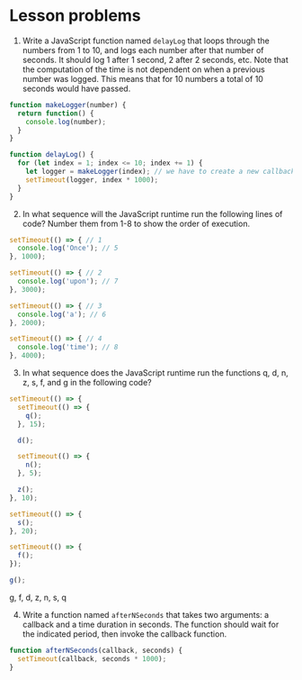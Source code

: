 # Lesson problems

1. Write a JavaScript function named `delayLog` that loops through the numbers from 1 to 10, and logs each number after that number of seconds. It should log 1 after 1 second, 2 after 2 seconds, etc. Note that the computation of the time is not dependent on when a previous number was logged. This means that for 10 numbers a total of 10 seconds would have passed.

```js
function makeLogger(number) {
  return function() {
    console.log(number);
  }
}

function delayLog() {
  for (let index = 1; index <= 10; index += 1) {
    let logger = makeLogger(index); // we have to create a new callback for each iteration
    setTimeout(logger, index * 1000);
  }
}
```

2. In what sequence will the JavaScript runtime run the following lines of code? Number them from 1-8 to show the order of execution.

```js
setTimeout(() => { // 1
  console.log('Once'); // 5
}, 1000);

setTimeout(() => { // 2
  console.log('upon'); // 7
}, 3000);

setTimeout(() => { // 3
  console.log('a'); // 6
}, 2000);

setTimeout(() => { // 4
  console.log('time'); // 8
}, 4000);
```

3. In what sequence does the JavaScript runtime run the functions q, d, n, z, s, f, and g in the following code?

```js
setTimeout(() => {
  setTimeout(() => {
    q();
  }, 15);

  d();

  setTimeout(() => {
    n();
  }, 5);

  z();
}, 10);

setTimeout(() => {
  s();
}, 20);

setTimeout(() => {
  f();
});

g();
```

g, f, d, z, n, s, q

4. Write a function named `afterNSeconds` that takes two arguments: a callback and a time duration in seconds. The function should wait for the indicated period, then invoke the callback function.

```js
function afterNSeconds(callback, seconds) {
  setTimeout(callback, seconds * 1000);
}
```

